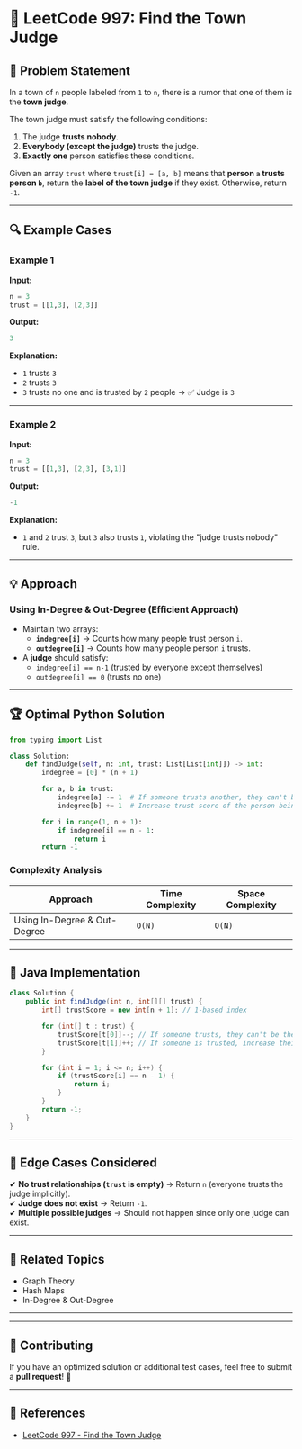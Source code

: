 # 🚀 LeetCode 997: Find the Town Judge

## 📝 Problem Statement
In a town of `n` people labeled from `1` to `n`, there is a rumor that one of them is the **town judge**.

The town judge must satisfy the following conditions:
1. The judge **trusts nobody**.
2. **Everybody (except the judge)** trusts the judge.
3. **Exactly one** person satisfies these conditions.

Given an array `trust` where `trust[i] = [a, b]` means that **person `a` trusts person `b`**, return the **label of the town judge** if they exist. Otherwise, return `-1`.

---

## 🔍 Example Cases

### **Example 1**
**Input:**
```python
n = 3
trust = [[1,3], [2,3]]
```
**Output:**
```python
3
```
**Explanation:**  
- `1` trusts `3`  
- `2` trusts `3`  
- `3` trusts no one and is trusted by `2` people → ✅ Judge is `3`

---

### **Example 2**
**Input:**
```python
n = 3
trust = [[1,3], [2,3], [3,1]]
```
**Output:**
```python
-1
```
**Explanation:**  
- `1` and `2` trust `3`, but `3` also trusts `1`, violating the "judge trusts nobody" rule.

---

## 💡 Approach

### **Using In-Degree & Out-Degree (Efficient Approach)**
- Maintain two arrays:
  - **`indegree[i]`** → Counts how many people trust person `i`.
  - **`outdegree[i]`** → Counts how many people person `i` trusts.
- A **judge** should satisfy:
  - `indegree[i] == n-1` (trusted by everyone except themselves)
  - `outdegree[i] == 0` (trusts no one)

---

## 🏆 Optimal Python Solution
```python
from typing import List

class Solution:
    def findJudge(self, n: int, trust: List[List[int]]) -> int:
        indegree = [0] * (n + 1)

        for a, b in trust:
            indegree[a] -= 1  # If someone trusts another, they can't be the judge
            indegree[b] += 1  # Increase trust score of the person being trusted

        for i in range(1, n + 1):
            if indegree[i] == n - 1:
                return i
        return -1
```

### **Complexity Analysis**
| Approach  | Time Complexity | Space Complexity |
|-----------|---------------|----------------|
| Using In-Degree & Out-Degree | `O(N)` | `O(N)` |

---

## 🔷 Java Implementation
```java
class Solution {
    public int findJudge(int n, int[][] trust) {
        int[] trustScore = new int[n + 1]; // 1-based index

        for (int[] t : trust) {
            trustScore[t[0]]--; // If someone trusts, they can't be the judge
            trustScore[t[1]]++; // If someone is trusted, increase their trust score
        }

        for (int i = 1; i <= n; i++) {
            if (trustScore[i] == n - 1) {
                return i;
            }
        }
        return -1;
    }
}
```

---

## 📌 Edge Cases Considered
✔ **No trust relationships (`trust` is empty)** → Return `n` (everyone trusts the judge implicitly).  
✔ **Judge does not exist** → Return `-1`.  
✔ **Multiple possible judges** → Should not happen since only one judge can exist.  

---

## 🏅 Related Topics
- Graph Theory
- Hash Maps
- In-Degree & Out-Degree

---

---

## 🌟 Contributing
If you have an optimized solution or additional test cases, feel free to submit a **pull request**! 🤝

---

## 📌 References
- [LeetCode 997 - Find the Town Judge](https://leetcode.com/problems/find-the-town-judge/)
```

